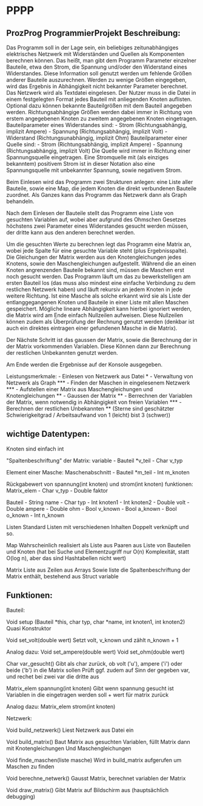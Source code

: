 # PPPP
ProzProg ProgrammierProjekt
Beschreibung:
------------------

Das Programm soll in der Lage sein, ein beliebiges zeitunabhängiges elektrisches Netzwerk mit Widerständen und Quellen als Komponenten berechnen können. 
Das heißt, man gibt dem Programm Parameter einzelner Bauteile, etwa den Strom, die Spannung und/oder den Widerstand eines Widerstandes. Diese Information soll genutzt werden um fehlende Größen anderer Bauteile auszurechnen. Werden zu wenige Größen eingegeben, wird das Ergebnis in Abhängigkeit nicht bekannter Parameter berechnet.
Das Netzwerk wird als Textdatei eingelesen. Der Nutzer muss in die Datei in einem festgelegten Format jedes Bauteil mit anliegenden Knoten auflisten. Optional dazu können bekannte Bauteilgrößen mit dem Bauteil angegeben werden. Richtungsabhängige Größen werden dabei immer in Richtung von erstem angegebenen Knoten zu zweitem angegebenen Knoten eingetragen.
Bauteilparameter eines Widerstandes sind:
	- Strom (Richtungsabhängig, implizit Ampere)
	- Spannung (Richtungsabhängig, implizit Volt)
	- Widerstand (Richtungsunabhängig, implizit Ohm)
Bauteilparameter einer Quelle sind:
	- Strom (Richtungsabhängig, implizit Ampere)
	- Spannung (Richtungsabhängig, implizit Volt)
Die Quelle wird immer in Richtung einer Spannungsquelle eingetragen. Eine Stromquelle mit (als einziges bekanntem) positivem Strom ist in dieser Notation also eine Spannungsquelle mit unbekannter Spannung, sowie negativem Strom.

Beim Einlesen wird das Programm zwei Strukturen anlegen: eine Liste aller Bauteile, sowie eine Map, die jedem Knoten die direkt verbundenen Bauteile zuordnet. Als Ganzes kann das Programm das Netzwerk dann als Graph behandeln.

Nach dem Einlesen der Bauteile stellt das Programm eine Liste von gesuchten Variablen auf, wobei aber aufgrund des Ohmschen Gesetzes höchstens zwei Parameter eines Widerstandes gesucht werden müssen, der dritte kann aus den anderen berechnet werden. 

Um die gesuchten Werte zu berechnen legt das Programm eine Matrix an, wobei jede Spalte für eine gesuchte Variable steht (plus Ergebnisspalte). Die Gleichungen der Matrix werden aus den Knotengleichungen jedes Knotens, sowie den Maschengleichungen aufgestellt. Während die an einen Knoten angrenzenden Bauteile bekannt sind, müssen die Maschen erst noch gesucht werden. 
Das Programm läuft um das zu bewerkstelligen am ersten Bauteil los (das muss also mindest eine einfache Verbindung zu dem restlichen Netzwerk haben) und läuft rekursiv an jedem Knoten in jede weitere Richtung. Ist eine Masche als solche erkannt wird sie als Liste der entlanggegangenen Knoten und Bauteile in einer Liste mit allen Maschen gespeichert. Mögliche lineare Abhängigkeit kann hierbei ignoriert werden, die Matrix wird am Ende einfach Nullzeilen aufweisen. Diese Nullzeilen können zudem als Überprüfung der Rechnung genutzt werden (denkbar ist auch ein direktes eintragen einer gefundenen Masche in die Matrix).

Der Nächste Schritt ist das gaussen der Matrix, sowie die Berechnung der in der Matrix vorkommenden Variablen. Diese Können dann zur Berechnung der restlichen Unbekannten genutzt werden. 

Am Ende werden die Ergebnisse auf der Konsole ausgegeben.

Leistungsmerkmale:
	- Einlesen von Netzwerk aus Datei  *
	- Verwaltung von Netzwerk als Graph ***
	- Finden der Maschen in eingelesenem Netzwerk ***
	- Aufstellen einer Matrix aus Maschengleichungen und Knotengleichungen **
	- Gaussen der Matrix **
	- Berrechnen der Variablen der Matrix, wenn notwendig in Abhängigkeit von freien Variablen ***
	- Berechnen der restlichen Unbekannten **
(Sterne sind geschätzter Schwierigkeitgrad / Arbeitsaufwand von 1 (leicht) bist 3 (schwer))


wichtige Datentypen:
----------------------------

Knoten sind einfach int

"Spaltenbeschriftung" der Matrix:
variable
	- Bauteil  *v_teil
	- Char v_typ

Element einer Masche:
Maschenabschnitt
	- Bauteil *m_teil
	- Int m_knoten

Rückgabewert von spannung(int knoten) und strom(int knoten) funktionen:
Matrix_elem
	- Char v_typ
	- Double faktor

Bauteil
	- String name
	- Char typ
	- Int knoten1
	- Int knoten2
	- Double volt
	- Double ampere
	- Double ohm
	- Bool v_known
	- Bool a_known
	- Bool o_known
	- Int n_known

Listen 
Standard Listen mit verschiedenen Inhalten
Doppelt verknüpft und so.

Map 
Wahrscheinlich realisiert als Liste aus Paaren aus Liste von Bauteilen und Knoten
(hat bei Suche und Elementzugriff nur O(n) Komplexität, statt O(log n), aber das sind Hashtabellen nicht wert)

Matrix
Liste aus Zeilen aus Arrays
Sowie liste die Spaltenbeschriftung der Matrix enthält, bestehend aus Struct variable

Funktionen:
----------------

Bauteil:

Void setup (Bauteil *this, char typ, char *name, int knoten1, int knoten2)
Quasi Konstruktor

Void set_volt(double wert)
Setzt volt, v_known und zählt n_known + 1

Analog dazu:
Void set_ampere(double wert)
Void set_ohm(double wert)

Char var_gesucht()
Gibt als char zurück, ob volt ('u'), ampere ('i') oder beide ('b') in die Matrix sollen
Prüft ggf. zudem auf Sinn der gegeben var, und rechet bei zwei var die dritte aus

Matrix_elem spannung(int knoten)
Gibt wenn spannung gesucht ist Variablen in die eingetragen werden soll + wert für matrix zurück

Analog dazu:
Matrix_elem strom(int knoten)

Netzwerk:

Void build_netzwerk()
Liest Netzwerk aus Datei ein

Void build_matrix()
Baut Matrix aus gesuchten Variablen, füllt Matrix dann mit Knotengleichungen
Und Maschengleichungen

Void finde_maschen(liste masche)
Wird in build_matrix aufgerufen um Maschen zu finden 

Void berechne_netwerk()
Gausst Matrix, berechnet variablen der Matrix

Void draw_matrix()
Gibt Matrix auf Bildschirm aus (hauptsächlich debugging)

